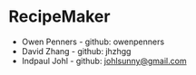 # RecipeMaker
- Owen Penners - github: owenpenners
- David Zhang - github: jhzhgg
- Indpaul Johl - github: johlsunny@gmail.com
